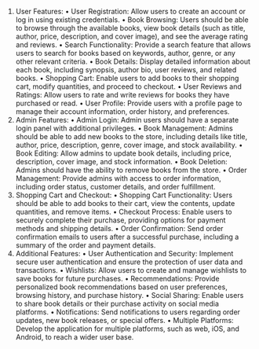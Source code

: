 1.	User Features:
•	User Registration: Allow users to create an account or log in using existing credentials.
•	Book Browsing: Users should be able to browse through the available books, view book details (such as title, author, price, description, and cover image), and see the average rating and reviews.
•	Search Functionality: Provide a search feature that allows users to search for books based on keywords, author, genre, or any other relevant criteria.
•	Book Details: Display detailed information about each book, including synopsis, author bio, user reviews, and related books.
•	Shopping Cart: Enable users to add books to their shopping cart, modify quantities, and proceed to checkout.
•	User Reviews and Ratings: Allow users to rate and write reviews for books they have purchased or read.
•	User Profile: Provide users with a profile page to manage their account information, order history, and preferences.
2.	Admin Features:
•	Admin Login: Admin users should have a separate login panel with additional privileges.
•	Book Management: Admins should be able to add new books to the store, including details like title, author, price, description, genre, cover image, and stock availability.
•	Book Editing: Allow admins to update book details, including price, description, cover image, and stock information.
•	Book Deletion: Admins should have the ability to remove books from the store.
•	Order Management: Provide admins with access to order information, including order status, customer details, and order fulfillment.
3.	Shopping Cart and Checkout:
•	Shopping Cart Functionality: Users should be able to add books to their cart, view the contents, update quantities, and remove items.
•	Checkout Process: Enable users to securely complete their purchase, providing options for payment methods and shipping details.
•	Order Confirmation: Send order confirmation emails to users after a successful purchase, including a summary of the order and payment details.
4.	Additional Features:
•	User Authentication and Security: Implement secure user authentication and ensure the protection of user data and transactions.
•	Wishlists: Allow users to create and manage wishlists to save books for future purchases.
•	Recommendations: Provide personalized book recommendations based on user preferences, browsing history, and purchase history.
•	Social Sharing: Enable users to share book details or their purchase activity on social media platforms.
•	Notifications: Send notifications to users regarding order updates, new book releases, or special offers.
•	Multiple Platforms: Develop the application for multiple platforms, such as web, iOS, and Android, to reach a wider user base.